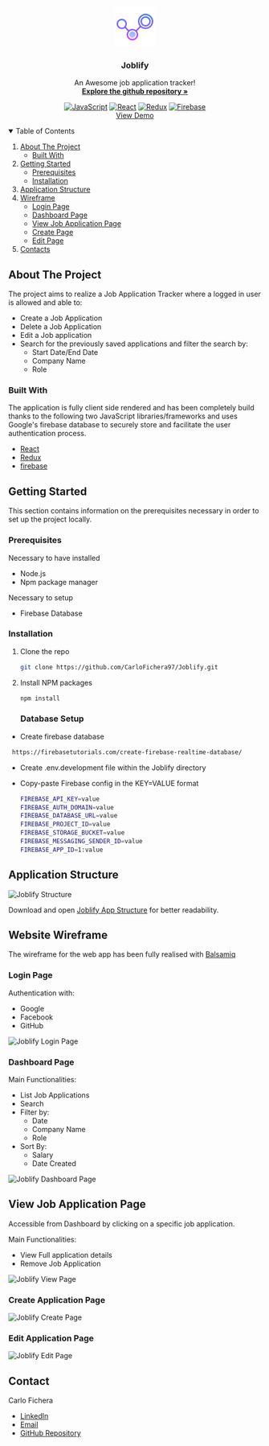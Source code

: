 <!-- PROJECT LOGO -->
<br />
<p align="center">
  <a href="https://github.com/CarloFichera97/job-application-tracker.git">
    <img src="public/images/favicon.png" alt="Logo" width="80" height="80">
  </a>

  <h3 align="center">Joblify</h3>

 <div align="center">
    An Awesome job application tracker!
    <br />
    <a href="https://github.com/CarloFichera97/job-application-tracker.git"><strong>Explore the github repository »</strong></a>
   
  <br />

<a href="https://www.javascript.com/"><img src="https://img.shields.io/badge/JavaScript-323330?style=for-the-badge&logo=javascript&logoColor=F7DF1E" alt="JavaScript"/></a> <a href="https://reactjs.org/"><img src="https://img.shields.io/badge/React-20232A?style=for-the-badge&logo=react&logoColor=61DAFB" alt="React"/></a>
<a href="https://redux.js.org/"><img src="https://img.shields.io/badge/Redux-593D88?style=for-the-badge&logo=redux&logoColor=white" alt="Redux"/></a> <a href="https://firebase.google.com/"><img src="https://img.shields.io/badge/firebase-ffca28?style=for-the-badge&logo=firebase&logoColor=black" alt="Firebase"/></a>
<br />
<a href="https://joblify.herokuapp.com/dashboard">View Demo</a>

  </div>
</p>

<!-- TABLE OF CONTENTS -->
<details open="open">
  <summary>Table of Contents</summary>
  <ol>
    <li>
      <a href="#about-the-project">About The Project</a>
      <ul>
        <li><a href="#built-with">Built With</a></li>
      </ul>
    </li>
    <li>
      <a href="#getting-started">Getting Started</a>
      <ul>
        <li><a href="#prerequisites">Prerequisites</a></li>
        <li><a href="#installation">Installation</a></li>
      </ul>
      <li><a href="#application_structure">Application Structure</a></li>
    </li>
     <li>
      <a href="#Wireframe">Wireframe</a>
      <ul>
        <li><a href="#LoginPage">Login Page</a></li>
        <li><a href="#DashboardPage">Dashboard Page</a></li>
         <li><a href="#ViewJobApplicationPage">View Job Application Page</a></li>
        <li><a href="#CreatePage">Create Page</a></li>
         <li><a href="#EditPage">Edit Page</a></li>
      </ul>
    <li><a href="#contacts">Contacts</a></li>

  </ol>
</details>

<!-- ABOUT THE PROJECT -->

## About The Project

The project aims to realize a Job Application Tracker where a logged in user is allowed and able to:

- Create a Job Application
- Delete a Job Application
- Edit a Job application
- Search for the previously saved applications and filter the search by:
  - Start Date/End Date
  - Company Name
  - Role

### Built With

The application is fully client side rendered and has been completely build thanks to the following two JavaScript libraries/frameworks and uses Google's firebase database to securely store and facilitate the user authentication process.

- [React](https://reactjs.org/)
- [Redux](https://redux.js.org/)
- [firebase](https://firebase.google.com/)

<!-- GETTING STARTED -->

## Getting Started

This section contains information on the prerequisites necessary in order to set up the project locally.

### Prerequisites

Necessary to have installed

- Node.js
- Npm package manager

Necessary to setup

- Firebase Database

### Installation

1. Clone the repo
   ```sh
   git clone https://github.com/CarloFichera97/Joblify.git
   ```
2. Install NPM packages
   ```sh
   npm install
   ```
   ### Database Setup

- Create firebase database

```sh
 https://firebasetutorials.com/create-firebase-realtime-database/
```

-  Create .env.development file within the Joblify directory
-  Copy-paste Firebase config in the KEY=VALUE format

   ```sh
   FIREBASE_API_KEY=value
   FIREBASE_AUTH_DOMAIN=value
   FIREBASE_DATABASE_URL=value
   FIREBASE_PROJECT_ID=value
   FIREBASE_STORAGE_BUCKET=value
   FIREBASE_MESSAGING_SENDER_ID=value
   FIREBASE_APP_ID=1:value
   ```

   <!-- ROADMAP -->

<!-- ROADMAP -->

## Application Structure

<img src="https://raw.githubusercontent.com/CarloFichera97/job-application-tracker/main/public/images/Joblify_App_Structure.PNG" alt="Joblify Structure" >

Download and open [Joblify App Structure](https://github.com/CarloFichera97/job-application-tracker/blob/main/public/structure/Joblify_App_Structure.html) for better readability.

<!-- USAGE EXAMPLES -->

## Website Wireframe

The wireframe for the web app has been fully realised with [Balsamiq](https://balsamiq.com/)

### Login Page

Authentication with:

- Google
- Facebook
- GitHub

<img src="https://raw.githubusercontent.com/CarloFichera97/job-application-tracker/main/public/structure/Wireframe_Login_Page.PNG" alt="Joblify Login Page" >

### Dashboard Page

Main Functionalities:

- List Job Applications
- Search
- Filter by:
  - Date
  - Company Name
  - Role
- Sort By:
  - Salary
  - Date Created

<img src="https://raw.githubusercontent.com/CarloFichera97/job-application-tracker/main/public/structure/Wireframe_Dashboard_Page.PNG" alt="Joblify Dashboard Page" >

## View Job Application Page

Accessible from Dashboard by clicking on a specific job application.

Main Functionalities:

- View Full application details
- Remove Job Application

<img src="https://raw.githubusercontent.com/CarloFichera97/job-application-tracker/main/public/structure/Wireframe_View_Application_Page.PNG" alt="Joblify View Page" >

### Create Application Page

<img src="https://raw.githubusercontent.com/CarloFichera97/job-application-tracker/main/public/structure/Wireframe_Create_Page.PNG" alt="Joblify Create Page" >

### Edit Application Page

<img src="https://raw.githubusercontent.com/CarloFichera97/job-application-tracker/main/public/structure/Wireframe_Edit_Page.PNG" alt="Joblify Edit Page" >

<!-- CONTRIBUTING -->

## Contact

Carlo Fichera

- [LinkedIn](https://www.linkedin.com/in/carlo-f-7985a8167/)
- [Email](carlo.fichera97@gmail.com)
- [GitHub Repository](https://github.com/CarloFichera97/job-application-tracker.git)
